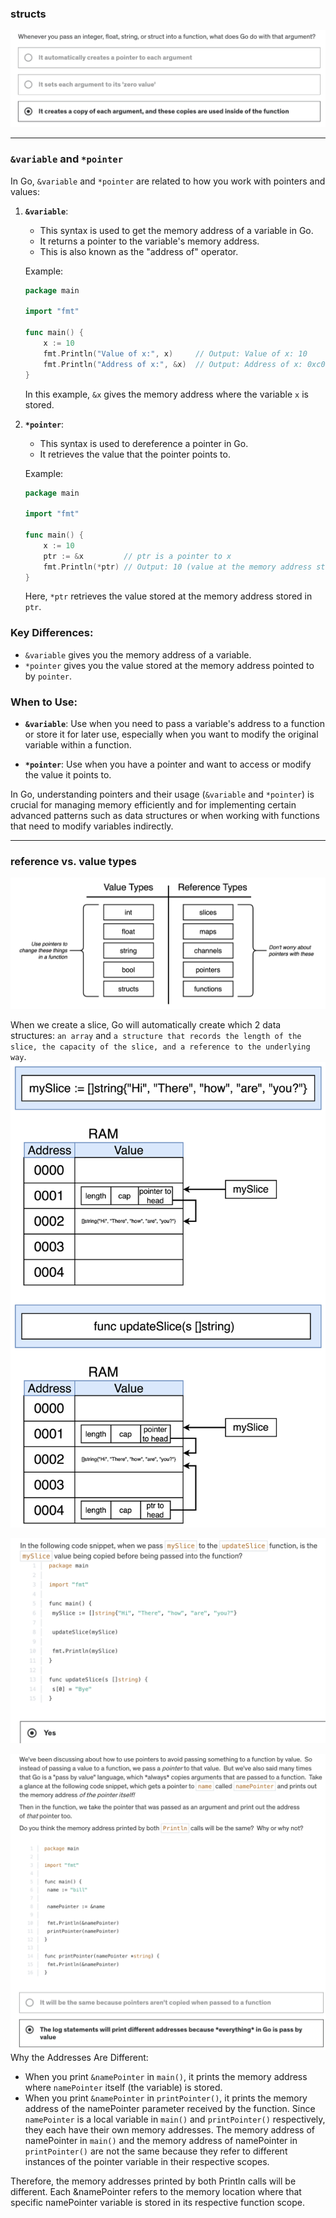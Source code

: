 ### structs
![alt text](<Screenshot 2024-07-14 at 23.17.08.png>)

--------------
### `&variable` and `*pointer`

In Go, `&variable` and `*pointer` are related to how you work with pointers and values:

1. **`&variable`**:
   - This syntax is used to get the memory address of a variable in Go.
   - It returns a pointer to the variable's memory address.
   - This is also known as the "address of" operator.

   Example:
   ```go
   package main

   import "fmt"

   func main() {
       x := 10
       fmt.Println("Value of x:", x)     // Output: Value of x: 10
       fmt.Println("Address of x:", &x)  // Output: Address of x: 0xc0000140a8 (example address)
   }
   ```

   In this example, `&x` gives the memory address where the variable `x` is stored.

2. **`*pointer`**:
   - This syntax is used to dereference a pointer in Go.
   - It retrieves the value that the pointer points to.

   Example:
   ```go
   package main

   import "fmt"

   func main() {
       x := 10
       ptr := &x         // ptr is a pointer to x
       fmt.Println(*ptr) // Output: 10 (value at the memory address stored in ptr)
   }
   ```

   Here, `*ptr` retrieves the value stored at the memory address stored in `ptr`.

### Key Differences:
- `&variable` gives you the memory address of a variable.
- `*pointer` gives you the value stored at the memory address pointed to by `pointer`.

### When to Use:
- **`&variable`**: Use when you need to pass a variable's address to a function or store it for later use, especially when you want to modify the original variable within a function.
  
- **`*pointer`**: Use when you have a pointer and want to access or modify the value it points to.

In Go, understanding pointers and their usage (`&variable` and `*pointer`) is crucial for managing memory efficiently and for implementing certain advanced patterns such as data structures or when working with functions that need to modify variables indirectly.

--------------
### reference vs. value types
![alt text](image-1.png)

When we create a slice, Go will automatically create which 2 data structures: `an array` and `a structure that records the length of the slice, the capacity of the slice, and a reference to the underlying way`.
![alt text](image.png)

![alt text](<Screenshot 2024-07-14 at 23.42.40.png>)

![alt text](<Screenshot 2024-07-14 at 23.53.24.png>)
Why the Addresses Are Different:
- When you print `&namePointer` in `main()`, it prints the memory address where `namePointer` itself (the variable) is stored.
- When you print `&namePointer` in `printPointer()`, it prints the memory address of the namePointer parameter received by the function.
Since `namePointer` is a local variable in `main()` and `printPointer()` respectively, they each have their own memory addresses. The memory address of namePointer in `main()` and the memory address of namePointer in `printPointer()` are not the same because they refer to different instances of the pointer variable in their respective scopes.

Therefore, the memory addresses printed by both Println calls will be different. Each &namePointer refers to the memory location where that specific namePointer variable is stored in its respective function scope.